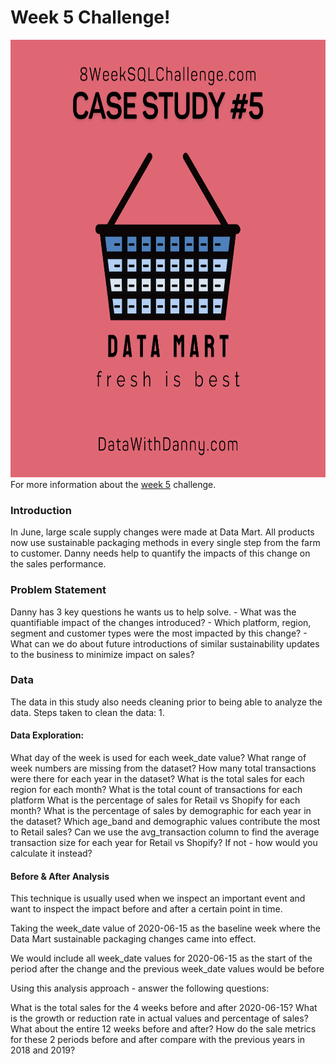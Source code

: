 # Week 5 Challenge!

<img src='data-mart.png' alt="Mart Logo" width=auto height="700">
For more information about the <a href="https://8weeksqlchallenge.com/case-study-5/">week 5</a> challenge. 

### Introduction
In June, large scale supply changes were made at Data Mart. All products now use sustainable packaging methods in every single step from the farm to customer. Danny needs help to quantify the impacts of this change on the sales performance.

### Problem Statement
Danny has 3 key questions he wants us to help solve.
    - What was the quantifiable impact of the changes introduced?
    - Which platform, region, segment and customer types were the most impacted by this change?
    - What can we do about future introductions of similar sustainability updates to the business to minimize impact on sales?

### Data
The data in this study also needs cleaning prior to being able to analyze the data.
Steps taken to clean the data:
    1. 

#### Data Exploration:
What day of the week is used for each week_date value?
What range of week numbers are missing from the dataset?
How many total transactions were there for each year in the dataset?
What is the total sales for each region for each month?
What is the total count of transactions for each platform
What is the percentage of sales for Retail vs Shopify for each month?
What is the percentage of sales by demographic for each year in the dataset?
Which age_band and demographic values contribute the most to Retail sales?
Can we use the avg_transaction column to find the average transaction size for each year for Retail vs Shopify? If not - how would you calculate it instead?

#### Before & After Analysis
This technique is usually used when we inspect an important event and want to inspect the impact before and after a certain point in time.

Taking the week_date value of 2020-06-15 as the baseline week where the Data Mart sustainable packaging changes came into effect.

We would include all week_date values for 2020-06-15 as the start of the period after the change and the previous week_date values would be before

Using this analysis approach - answer the following questions:

What is the total sales for the 4 weeks before and after 2020-06-15? What is the growth or reduction rate in actual values and percentage of sales?
What about the entire 12 weeks before and after?
How do the sale metrics for these 2 periods before and after compare with the previous years in 2018 and 2019?